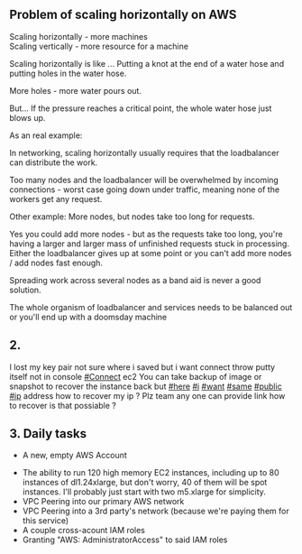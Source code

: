 ## Problem of scaling horizontally on AWS

Scaling horizontally - more machines  
Scaling vertically - more resource for a machine  
  
Scaling horizontally is like ... Putting a knot at the end of a water hose and putting holes in the water hose.  
  
More holes - more water pours out.  
  
But... If the pressure reaches a critical point, the whole water hose just blows up.  
  
As an real example:  
  
In networking, scaling horizontally usually requires that the loadbalancer can distribute the work.  
  
Too many nodes and the loadbalancer will be overwhelmed by incoming connections - worst case going down under traffic, meaning none of the workers get any request.  
  
Other example: More nodes, but nodes take too long for requests.  
  
Yes you could add more nodes - but as the requests take too long, you're having a larger and larger mass of unfinished requests stuck in processing. Either the loadbalancer gives up at some point or you can't add more nodes / add nodes fast enough.  
  
Spreading work across several nodes as a band aid is never a good solution.  
  
The whole organism of loadbalancer and services needs to be balanced out or you'll end up with a doomsday machine

## 2.
I lost my key pair not sure where i saved but i want connect throw putty itself not in console [#Connect](https://www.youtube.com/hashtag/connect) ec2 You can take backup of image or snapshot to recover the instance back but [#here](https://www.youtube.com/hashtag/here) [#i](https://www.youtube.com/hashtag/i) [#want](https://www.youtube.com/hashtag/want) [#same](https://www.youtube.com/hashtag/same) [#public](https://www.youtube.com/hashtag/public) [#ip](https://www.youtube.com/hashtag/ip) address how to recover my ip ? Plz team any one can provide link how to recover is that possiable ?

## 3. Daily tasks
- A new, empty AWS Account  
* The ability to run 120 high memory EC2 instances, including up to 80 instances of dl1.24xlarge, but don't worry, 40 of them will be spot instances. I'll probably just start with two m5.xlarge for simplicity.  
* VPC Peering into our primary AWS network  
* VPC Peering into a 3rd party's network (because we're paying them for this service)  
* A couple cross-acount IAM roles  
* Granting "AWS: AdministratorAccess" to said IAM roles